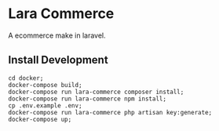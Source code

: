 # Lara Commerce

A ecommerce make in laravel.

## Install Development

```
cd docker;
docker-compose build;
docker-compose run lara-commerce composer install;
docker-compose run lara-commerce npm install;
cp .env.example .env;
docker-compose run lara-commerce php artisan key:generate;
docker-compose up;
```
